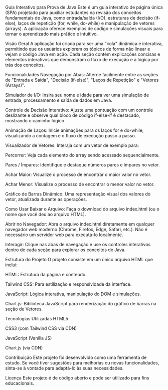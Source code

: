 Guia Interativo para Prova de Java
Este é um guia interativo de página única (SPA) projetado para auxiliar estudantes na revisão dos conceitos fundamentais de Java, como entrada/saída (I/O), estruturas de decisão (if-else), laços de repetição (for, while, do-while) e manipulação de vetores (arrays). A aplicação oferece exemplos de código e simulações visuais para tornar o aprendizado mais prático e intuitivo.

Visão Geral
A aplicação foi criada para ser uma "cola" dinâmica e interativa, permitindo que os usuários explorem os tópicos de forma não linear e vejam o código Java em ação. Cada seção contém explicações concisas e elementos interativos que demonstram o fluxo de execução e a lógica por trás dos conceitos.

Funcionalidades
Navegação por Abas: Alterne facilmente entre as seções de "Entrada e Saída", "Decisão (if-else)", "Laços de Repetição" e "Vetores (Arrays)".

Simulador de I/O: Insira seu nome e idade para ver uma simulação de entrada, processamento e saída de dados em Java.

Controle de Decisão Interativo: Ajuste uma pontuação com um controle deslizante e observe qual bloco de código if-else-if é destacado, mostrando o caminho lógico.

Animação de Laços: Inicie animações para os laços for e do-while, visualizando a contagem e o fluxo de execução passo a passo.

Visualizador de Vetores: Interaja com um vetor de exemplo para:

Percorrer: Veja cada elemento do array sendo acessado sequencialmente.

Pares / Ímpares: Identifique e destaque números pares e ímpares no vetor.

Achar Maior: Visualize o processo de encontrar o maior valor no vetor.

Achar Menor: Visualize o processo de encontrar o menor valor no vetor.

Gráfico de Barras Dinâmico: Uma representação visual dos valores do vetor, atualizada durante as operações.

Como Usar
Baixar o Arquivo: Faça o download do arquivo index.html (ou o nome que você deu ao arquivo HTML).

Abrir no Navegador: Abra o arquivo index.html diretamente em qualquer navegador web moderno (Chrome, Firefox, Edge, Safari, etc.). Não é necessário um servidor web para executá-lo localmente.

Interagir: Clique nas abas de navegação e use os controles interativos dentro de cada seção para explorar os conceitos de Java.

Estrutura do Projeto
O projeto consiste em um único arquivo HTML que inclui:

HTML: Estrutura da página e conteúdo.

Tailwind CSS: Para estilização e responsividade da interface.

JavaScript: Lógica interativa, manipulação do DOM e simulações.

Chart.js: Biblioteca JavaScript para renderização do gráfico de barras na seção de Vetores.

Tecnologias Utilizadas
HTML5

CSS3 (com Tailwind CSS via CDN)

JavaScript (Vanilla JS)

Chart.js (via CDN)

Contribuição
Este projeto foi desenvolvido como uma ferramenta de estudo. Se você tiver sugestões para melhorias ou novas funcionalidades, sinta-se à vontade para adaptá-lo às suas necessidades.

Licença
Este projeto é de código aberto e pode ser utilizado para fins educacionais.